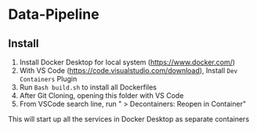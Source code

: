 # Data-Pipeline

## Install

1. Install Docker Desktop for local system (https://www.docker.com/)
2. With VS Code (https://code.visualstudio.com/download), Install `Dev Containers` Plugin
3. Run `Bash build.sh` to install all Dockerfiles
4. After Git Cloning, opening this folder with VS Code
5. From VSCode search line, run " > Decontainers: Reopen in Container"

This will start up all the services in Docker Desktop as separate containers
